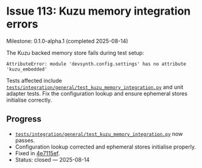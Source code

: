 # Issue 113: Kuzu memory integration errors
Milestone: 0.1.0-alpha.1 (completed 2025-08-14)

The Kuzu backed memory store fails during test setup:
```
AttributeError: module 'devsynth.config.settings' has no attribute 'kuzu_embedded'
```
Tests affected include [`tests/integration/general/test_kuzu_memory_integration.py`](../tests/integration/general/test_kuzu_memory_integration.py) and unit adapter tests. Fix the configuration lookup and ensure ephemeral stores initialise correctly.

## Progress
- [`tests/integration/general/test_kuzu_memory_integration.py`](../tests/integration/general/test_kuzu_memory_integration.py) now passes.
- Configuration lookup corrected and ephemeral stores initialise properly.
- Fixed in [4e7115ef](../commit/4e7115ef).
- Status: closed — 2025-08-14
